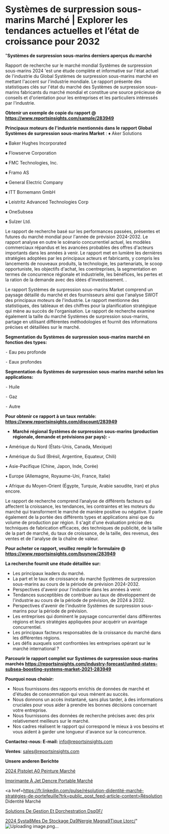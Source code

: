 # Systèmes de surpression sous-marins Marché | Explorer les tendances actuelles et l’état de croissance pour 2032

"<strong>Systèmes de surpression sous-marins derniers aperçus du marché</strong>

Rapport de recherche sur le marché mondial Systèmes de surpression sous-marins 2024 'est une étude complète et informative sur l'état actuel de l'industrie du Global Systèmes de surpression sous-marins marché en mettant l'accent sur l'industrie mondiale. Le rapport présente des statistiques clés sur l'état du marché des Systèmes de surpression sous-marins fabricants du marché mondial et constitue une source précieuse de conseils et d'orientation pour les entreprises et les particuliers intéressés par l'industrie.

<strong>Obtenir un exemple de copie du rapport @ <a href=https://www.reportsinsights.com/sample/283949>https://www.reportsinsights.com/sample/283949</a></strong>

<strong>Principaux moteurs de l'industrie mentionnés dans le rapport Global Systèmes de surpression sous-marins Market</strong> :
♦ Aker Solutions

♦ Baker Hughes Incorporated

♦ Flowserve Corporation

♦ FMC Technologies, Inc.

♦ Framo AS

♦ General Electric Company

♦ ITT Bornemann GmbH

♦ Leistritz Advanced Technologies Corp

♦ OneSubsea

♦ Sulzer Ltd.

Le rapport de recherche basé sur les performances passées, présentes et futures du marché mondial pour l'année de prévision 2024-2032. Le rapport analyse en outre le scénario concurrentiel actuel, les modèles commerciaux répandus et les avancées probables des offres d'acteurs importants dans les années à venir. Le rapport met en lumière les dernières stratégies adoptées par les principaux acteurs et fabricants, y compris les lancements de nouveaux produits, la technologie, les partenariats, le scoop opportuniste, les objectifs d'achat, les coentreprises, la segmentation en termes de concurrence régionale et industrielle, les bénéfices, les pertes et la ration de la demande avec des idées d'investissement. .

Le rapport Systèmes de surpression sous-marins Market comprend un paysage détaillé du marché et des fournisseurs ainsi que l'analyse SWOT des principaux moteurs de l'industrie. Le rapport mentionne des statistiques, des tableaux et des chiffres pour la planification stratégique qui mène au succès de l'organisation. Le rapport de recherche examine également la taille du marché Systèmes de surpression sous-marins, partage en utilisant différentes méthodologies et fournit des informations précises et détaillées sur le marché.

<strong>Segmentation du Systèmes de surpression sous-marins marché en fonction des types:</strong>


⁃ Eau peu profonde

⁃ Eaux profondes

<strong>Segmentation du Systèmes de surpression sous-marins marché selon les applications:</strong>


⁃ Huile

⁃ Gaz

⁃ Autre

<strong>Pour obtenir ce rapport à un taux rentable: <a href=https://www.reportsinsights.com/discount/283949>https://www.reportsinsights.com/discount/283949</a></strong>
<ul>
  <li><strong>Marché régional Systèmes de surpression sous-marins (production régionale, demande et prévisions par pays): -</strong></li>
</ul>
• Amérique du Nord (États-Unis, Canada, Mexique)

• Amérique du Sud (Brésil, Argentine, Equateur, Chili)

• Asie-Pacifique (Chine, Japon, Inde, Corée)

• Europe (Allemagne, Royaume-Uni, France, Italie)

• Afrique du Moyen-Orient (Égypte, Turquie, Arabie saoudite, Iran) et plus encore.

Le rapport de recherche comprend l’analyse de différents facteurs qui affectent la croissance, les tendances, les contraintes et les moteurs du marché qui transforment le marché de manière positive ou négative. Il parle également de la portée des différents types et applications ainsi que du volume de production par région. Il s'agit d'une évaluation précise des techniques de fabrication efficaces, des techniques de publicité, de la taille de la part de marché, du taux de croissance, de la taille, des revenus, des ventes et de l'analyse de la chaîne de valeur.

<strong>Pour acheter ce rapport, veuillez remplir le formulaire @   <a href=https://www.reportsinsights.com/buynow/283949>https://www.reportsinsights.com/buynow/283949</a></strong>

<strong>La recherche fournit une étude détaillée sur:</strong>
<ul>
  <li>Les principaux leaders du marché.</li>
  <li>La part et le taux de croissance du marché Systèmes de surpression sous-marins au cours de la période de prévision 2024-2032.</li>
  <li>Perspectives d'avenir pour l'industrie dans les années à venir.</li>
  <li>Tendances susceptibles de contribuer au taux de développement de l'industrie au cours de la période de prévision, de 2024 à 2032.</li>
  <li>Perspectives d'avenir de l'industrie Systèmes de surpression sous-marins pour la période de prévision.</li>
  <li>Les entreprises qui dominent le paysage concurrentiel dans différentes régions et leurs stratégies appliquées pour acquérir un avantage concurrentiel.</li>
  <li>Les principaux facteurs responsables de la croissance du marché dans les différentes régions.</li>
  <li>Les défis auxquels sont confrontées les entreprises opérant sur le marché international ?</li>
</ul>

<strong>Parcourir le rapport complet sur Systèmes de surpression sous-marins marchés <a href=https://reportsinsights.com/industry-forecast/united-states-subsea-boosting-systems-market-2021-283949>https://reportsinsights.com/industry-forecast/united-states-subsea-boosting-systems-market-2021-283949</a></strong>

<strong>Pourquoi nous choisir:</strong>
<ul>
  <li>Nous fournissons des rapports enrichis de données de marché et d'études de consommation qui vous mènent au succès.</li>
  <li>Nous donnons un accès instantané, sans plus tarder, à des informations cruciales pour vous aider à prendre les bonnes décisions concernant votre entreprise.</li>
  <li>Nous fournissons des données de recherche précises avec des prix relativement meilleurs sur le marché.</li>
  <li>Nos cadres réalisent le rapport qui correspond le mieux à vos besoins et vous aident à garder une longueur d'avance sur la concurrence.</li>
</ul>
<strong>Contactez-nous:
</strong><strong>E-mail:</strong> <a href=mailto:info@reportsinsights.com>info@reportsinsights.com</a>

<strong>Ventes</strong>: <a href=mailto:sales@reportsinsights.com>sales@reportsinsights.com</a>

<strong>Unsere anderen Berichte</strong>

<a href=https://www.linkedin.com/pulse/2024-pistolet-%C3%A0-peinture-march%C3%A9-tendances-kunre/>2024 Pistolet A0 Peinture Marché</a>

<a href=https://www.linkedin.com/pulse/imprimante-à-jet-dencre-portable-marché-32ahe/>Imprimante À Jet Dencre Portable Marché</a>

<a href=https://fr.linkedin.com/pulse/résolution-didentité-marché-stratégies-de-portefeuille?trk=public_post_feed-article-content>Résolution Didentité Marché</a>

<a href=https://www.linkedin.com/pulse/solutions-de-gestion-et-dorchestration-dsq0f/>Solutions De Gestion Et Dorchestration Dsq0F/</a>

<a href=https://www.linkedin.com/pulse/2024-syst%C3%A8mes-de-stockage-d%C3%A9nergie-magn%C3%A9tique-ltorc/>2024 Systa8Mes De Stockage Da9Nergie Magna9Tique Ltorc/</a>"
![Uploading image.png…]()
